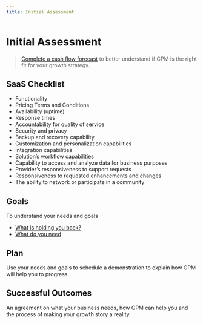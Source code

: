 ```yaml
---
title: Initial Assessment
---
```


# Initial Assessment

> [Complete a cash flow forecast](../../business-administration/finances/create-a-cashflow-forecast.md) to better understand if GPM is the right fit for your growth strategy.

## SaaS Checklist

- Functionality
- Pricing Terms and Conditions
- Availability (uptime)
- Response times
- Accountability for quality of service
- Security and privacy
- Backup and recovery capability
- Customization and personalization capabilities
- Integration capabilities
- Solution’s workflow capabilities
- Capability to access and analyze data for business purposes
- Provider’s responsiveness to support requests
- Responsiveness to requested enhancements and changes
- The ability to network or participate in a community

## Goals

To understand your needs and goals

- [What is holding you back?](./common-problems/)
- [What do you need](./assessment-checklist/)

## Plan

Use your needs and goals to schedule a demonstration to explain how GPM will help you to progress.

## Successful Outcomes

An agreement on what your business needs, how GPM can help you and the process of making your growth story a reality.
